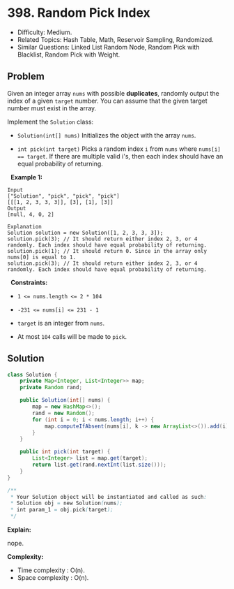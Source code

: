 # 398. Random Pick Index

- Difficulty: Medium.
- Related Topics: Hash Table, Math, Reservoir Sampling, Randomized.
- Similar Questions: Linked List Random Node, Random Pick with Blacklist, Random Pick with Weight.

## Problem

Given an integer array ```nums``` with possible **duplicates**, randomly output the index of a given ```target``` number. You can assume that the given target number must exist in the array.

Implement the ```Solution``` class:


	
- ```Solution(int[] nums)``` Initializes the object with the array ```nums```.
	
- ```int pick(int target)``` Picks a random index ```i``` from ```nums``` where ```nums[i] == target```. If there are multiple valid i's, then each index should have an equal probability of returning.


 
**Example 1:**

```
Input
["Solution", "pick", "pick", "pick"]
[[[1, 2, 3, 3, 3]], [3], [1], [3]]
Output
[null, 4, 0, 2]

Explanation
Solution solution = new Solution([1, 2, 3, 3, 3]);
solution.pick(3); // It should return either index 2, 3, or 4 randomly. Each index should have equal probability of returning.
solution.pick(1); // It should return 0. Since in the array only nums[0] is equal to 1.
solution.pick(3); // It should return either index 2, 3, or 4 randomly. Each index should have equal probability of returning.
```

 
**Constraints:**


	
- ```1 <= nums.length <= 2 * 104```
	
- ```-231 <= nums[i] <= 231 - 1```
	
- ```target``` is an integer from ```nums```.
	
- At most ```104``` calls will be made to ```pick```.



## Solution

```java
class Solution {
    private Map<Integer, List<Integer>> map;
    private Random rand;

    public Solution(int[] nums) {
        map = new HashMap<>();
        rand = new Random();
        for (int i = 0; i < nums.length; i++) {
            map.computeIfAbsent(nums[i], k -> new ArrayList<>()).add(i);
        }
    }

    public int pick(int target) {
        List<Integer> list = map.get(target);
        return list.get(rand.nextInt(list.size()));
    }
}

/**
 * Your Solution object will be instantiated and called as such:
 * Solution obj = new Solution(nums);
 * int param_1 = obj.pick(target);
 */
```

**Explain:**

nope.

**Complexity:**

* Time complexity : O(n).
* Space complexity : O(n).
